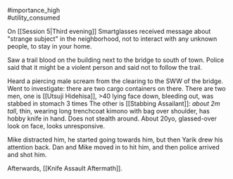 #importance_high  
#utility_consumed 

On [[Session 5|Third evening]] Smartglasses received message about "strange subject" in the neighborhood, not to interact with any unknown people, to stay in your home.

Saw a trail blood on the building next to the bridge to south of town. Police said that it might be a violent person and said not to follow the trail. 

Heard a piercing male scream from the clearing to the SWW of the bridge.
Went to investigate: there are two cargo containers on there.
There are two men, one is [[Utsuji Hidehisa]], >40 lying face down, bleeding out, was stabbed in stomach 3 times
The other is [[Stabbing Assailant]]: *about 2m tall*, thin, wearing long trenchcoat kimono with bag over shoulder, has hobby knife in hand. Does not stealth around. About 20yo, glassed-over look on face, looks unresponsive.

Mike distracted him, he started going towards him, but then Yarik drew his attention back. Dan and Mike moved in to hit him, and then police arrived and shot him.


Afterwards, [[Knife Assault Aftermath]].
